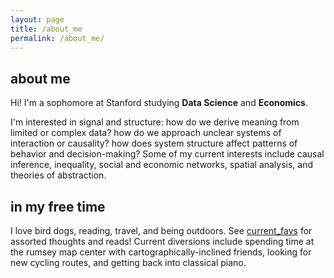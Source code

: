 ```yaml
---
layout: page
title: /about_me
permalink: /about_me/
---
```

## about me
Hi! I'm a sophomore at Stanford studying **Data Science** and **Economics**. 

I'm interested in signal and structure: how do we derive meaning from limited or complex data? how do we approach unclear systems of interaction or causality? how does system structure affect patterns of behavior and decision-making? Some of my current interests include causal inference, inequality, social and economic networks, spatial analysis, and theories of abstraction.

## in my free time
I love bird dogs, reading, travel, and being outdoors. See [current_favs](current_favs.md) for assorted thoughts and reads! Current diversions include spending time at the rumsey map center with cartographically-inclined friends, looking for new cycling routes, and getting back into classical piano.
